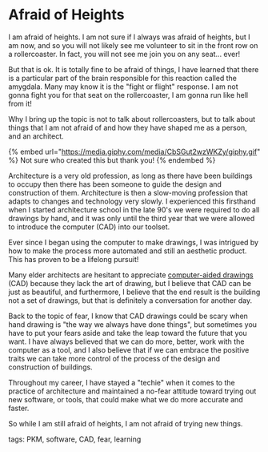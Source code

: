 # Afraid of Heights

I am afraid of heights. I am not sure if I always was afraid of heights, but I am now, and so you will not likely see me volunteer to sit in the front row on a rollercoaster. In fact, you will not see me join you on any seat... ever!&#x20;

But that is ok. It is totally fine to be afraid of things, I have learned that there is a particular part of the brain responsible for this reaction called the amygdala. Many may know it is the "fight or flight" response. I am not gonna fight you for that seat on the rollercoaster, I am gonna run like hell from it!&#x20;

Why I bring up the topic is not to talk about rollercoasters, but to talk about things that I am not afraid of and how they have shaped me as a person, and an architect.&#x20;

{% embed url="https://media.giphy.com/media/CbSGut2wzWKZy/giphy.gif" %}
Not sure who created this but thank you!
{% endembed %}

Architecture is a very old profession, as long as there have been buildings to occupy then there has been someone to guide the design and construction of them. Architecture is then a slow-moving profession that adapts to changes and technology very slowly. I experienced this firsthand when I started architecture school in the late 90's we were required to do all drawings by hand, and it was only until the third year that we were allowed to introduce the computer (CAD) into our toolset.&#x20;

Ever since I began using the computer to make drawings, I was intrigued by how to make the process more automated and still an aesthetic product. This has proven to be a lifelong pursuit!&#x20;

Many elder architects are hesitant to appreciate [computer-aided drawings ](https://en.wikipedia.org/wiki/Computer-aided\_design)(CAD) because they lack the art of drawing, but I believe that CAD can be just as beautiful, and furthermore, I believe that the end result is the building not a set of drawings, but that is definitely a conversation for another day.&#x20;

Back to the topic of fear, I know that CAD drawings could be scary when hand drawing is "the way we always have done things", but sometimes you have to put your fears aside and take the leap toward the future that you want. I have always believed that we can do more, better, work with the computer as a tool, and I also believe that if we can embrace the positive traits we can take more control of the process of the design and construction of buildings.&#x20;

Throughout my career, I have stayed a "techie" when it comes to the practice of architecture and maintained a no-fear attitude toward trying out new software, or tools, that could make what we do more accurate and faster.&#x20;

So while I am still afraid of heights, I am not afraid of trying new things.&#x20;

tags: PKM, software, CAD, fear, learning

